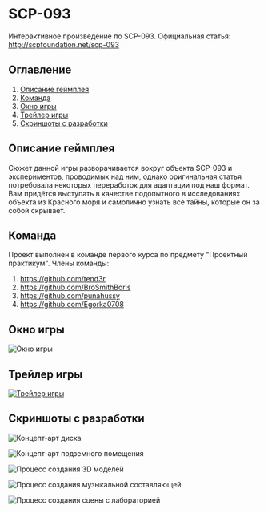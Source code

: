 # SCP-093
Интерактивное произведение по SCP-093. Официальная статья: http://scpfoundation.net/scp-093

## Оглавление
1. [Описание геймплея](#Описание-геймплея)
2. [Команда](#Команда)
3. [Окно игры](#Окно-игры)
4. [Трейлер игры](#Трейлер-игры)
5. [Скриншоты с разработки](#Скриншоты-с-разработки)

## Описание геймплея
Сюжет данной игры разворачивается вокруг объекта SCP-093 и экспериментов, проводимых над ним, однако оригинальная статья потребовала некоторых переработок для адаптации под наш формат. Вам придётся выступать в качестве подопытного в исследованиях объекта из Красного моря и самолично узнать все тайны, которые он за собой скрывает.

## Команда
Проект выполнен в команде первого курса по предмету "Проектный практикум". Члены команды:
1. https://github.com/tend3r
2. https://github.com/BroSmithBoris
3. https://github.com/punahussy
4. https://github.com/Egorka0708

## Окно игры
![Окно игры](https://i.postimg.cc/qRrj9cB7/image.png "Окно игры")

## Трейлер игры
[![Трейлер игры](https://img.youtube.com/vi/ima1iJogQnk/0.jpg)](https://www.youtube.com/watch?v=ima1iJogQnk)

## Скриншоты с разработки
![Концепт-арт диска](https://i.postimg.cc/NjpsyDV3/image.png "Концепт-арт диска")

![Концепт-арт подземного помещения](https://i.postimg.cc/sXZsNrXz/image.png "Концепт-арт подезмного помещения")

![Процесс создания 3D моделей](https://i.postimg.cc/yNxV09Ck/image.png "Процесс создания 3D моделей")

![Процесс создания музыкальной составляющей](https://i.postimg.cc/7h8wvWG2/image.png "Процесс создания музыкальной составляющей")

![Процесс создания сцены с лабораторией](https://i.postimg.cc/YSPtR9t8/image.png "Процесс создания сцены с лабораторией")
